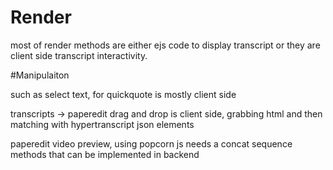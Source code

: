 # Render

most of render methods are either ejs code to display transcript
or they are client side transcript interactivity.

<!-- should this be contained in a javascript object? -->

#Manipulaiton

such as select text, for quickquote
is mostly client side


transcripts -> paperedit drag and drop
is client side, grabbing html and then matching with hypertranscript json elements

paperedit video preview, using popcorn js
needs a concat sequence methods that can be implemented in backend
